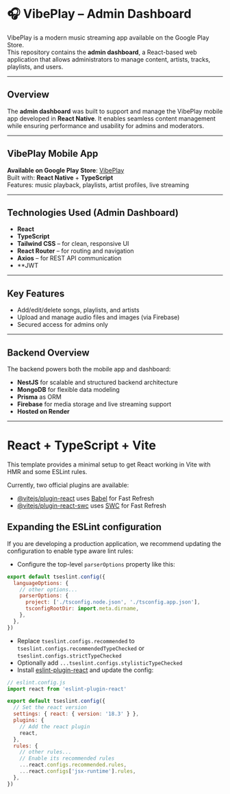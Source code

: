 # 🎧 VibePlay – Admin Dashboard

VibePlay is a modern music streaming app available on the Google Play Store.  
This repository contains the **admin dashboard**, a React-based web application that allows administrators to manage content, artists, tracks, playlists, and users.

---

## Overview

The **admin dashboard** was built to support and manage the VibePlay mobile app developed in **React Native**. It enables seamless content management while ensuring performance and usability for admins and moderators.

---

##  VibePlay Mobile App

 **Available on Google Play Store**: [VibePlay](https://play.google.com/store/apps/details?id=com.fjuchristianvibes&hl=en_US)  
Built with: **React Native** + **TypeScript**  
Features: music playback, playlists, artist profiles, live streaming

---

## Technologies Used (Admin Dashboard)

- **React**
- **TypeScript**
- **Tailwind CSS** – for clean, responsive UI
- **React Router** – for routing and navigation
- **Axios** – for REST API communication
- **JWT 

---

## Key Features

-  Add/edit/delete songs, playlists, and artists  
-  Upload and manage audio files and images (via Firebase)    
-  Secured access for admins only  

---

## Backend Overview

The backend powers both the mobile app and dashboard:

- **NestJS** for scalable and structured backend architecture  
- **MongoDB** for flexible data modeling  
- **Prisma** as ORM  
- **Firebase** for media storage and live streaming support  
- **Hosted on Render**

---

# React + TypeScript + Vite

This template provides a minimal setup to get React working in Vite with HMR and some ESLint rules.

Currently, two official plugins are available:

- [@vitejs/plugin-react](https://github.com/vitejs/vite-plugin-react/blob/main/packages/plugin-react/README.md) uses [Babel](https://babeljs.io/) for Fast Refresh
- [@vitejs/plugin-react-swc](https://github.com/vitejs/vite-plugin-react-swc) uses [SWC](https://swc.rs/) for Fast Refresh

## Expanding the ESLint configuration

If you are developing a production application, we recommend updating the configuration to enable type aware lint rules:

- Configure the top-level `parserOptions` property like this:

```js
export default tseslint.config({
  languageOptions: {
    // other options...
    parserOptions: {
      project: ['./tsconfig.node.json', './tsconfig.app.json'],
      tsconfigRootDir: import.meta.dirname,
    },
  },
})
```

- Replace `tseslint.configs.recommended` to `tseslint.configs.recommendedTypeChecked` or `tseslint.configs.strictTypeChecked`
- Optionally add `...tseslint.configs.stylisticTypeChecked`
- Install [eslint-plugin-react](https://github.com/jsx-eslint/eslint-plugin-react) and update the config:

```js
// eslint.config.js
import react from 'eslint-plugin-react'

export default tseslint.config({
  // Set the react version
  settings: { react: { version: '18.3' } },
  plugins: {
    // Add the react plugin
    react,
  },
  rules: {
    // other rules...
    // Enable its recommended rules
    ...react.configs.recommended.rules,
    ...react.configs['jsx-runtime'].rules,
  },
})
```
